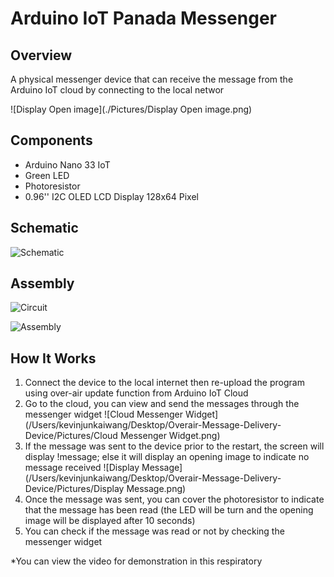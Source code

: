 # Arduino IoT Panada Messenger 
## Overview

A physical messenger device that can receive the message from the Arduino IoT cloud by connecting to the local networ

![Display Open image](./Pictures/Display Open image.png)

## Components

- Arduino Nano 33 IoT 
- Green LED 
- Photoresistor 
- 0.96'' I2C OLED LCD Display 128x64 Pixel

## Schematic

![Schematic](/Users/kevinjunkaiwang/Desktop/Overair-Message-Delivery-Device/Pictures/Schematic.png)


## Assembly

![Circuit](/Users/kevinjunkaiwang/Desktop/Overair-Message-Delivery-Device/Pictures/Circuit.png)

![Assembly](/Users/kevinjunkaiwang/Desktop/Overair-Message-Delivery-Device/Pictures/Assembly.png)

## How It Works

1. Connect the device to the local internet then re-upload the program using over-air update function from Arduino IoT Cloud 
2. Go to the cloud, you can view and send the messages through the messenger widget
	![Cloud Messenger Widget](/Users/kevinjunkaiwang/Desktop/Overair-Message-Delivery-Device/Pictures/Cloud Messenger Widget.png)
3. If the message was sent to the device prior to the restart, the screen will display !message; else it will display an opening image to indicate no message received
	![Display Message](/Users/kevinjunkaiwang/Desktop/Overair-Message-Delivery-Device/Pictures/Display Message.png)
4. Once the message was sent, you can cover the photoresistor to indicate that the message has been read (the LED will be turn and the opening image will be displayed after 10 seconds)
5. You can check if the message was read or not by checking the messenger widget 

\*You can view the video for demonstration in this respiratory

